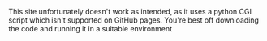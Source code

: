 This site unfortunately doesn't work as intended, as it uses a python CGI script which isn't supported on GitHub pages. You're best off downloading the code and running it in a suitable environment
